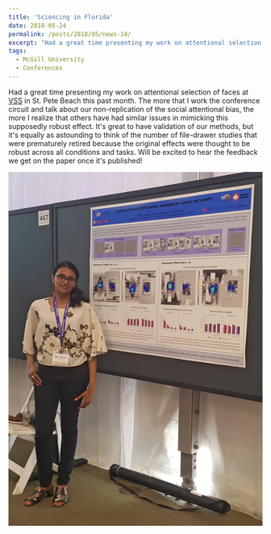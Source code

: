 ```yaml
---
title: 'Sciencing in Florida'
date: 2018-05-24
permalink: /posts/2018/05/news-14/
excerpt: "Had a great time presenting my work on attentional selection of faces at <a href='http://www.visionsciences.org/' target='_blank'>VSS</a> in St. Pete Beach this past month. The more that I work the conference circuit and talk about our non-replication of the social attentional bias, the more I realize that others have had similar issues in mimicking this supposedly robust effect. It's great to have validation of our methods, but it's equally as astounding to think of the number of file-drawer studies that were prematurely retired because the original effects were thought to be robust across all conditions and tasks. Will be excited to hear the feedback we get on the paper once it's published!<br><br><img src='/images/posts/2018_05_VSS.jpg'><br><br>"
tags:
  - McGill University
  - Conferences
---
```


Had a great time presenting my work on attentional selection of faces at [VSS](http://www.visionsciences.org/) in St. Pete Beach this past month. The more that I work the conference circuit and talk about our non-replication of the social attentional bias, the more I realize that others have had similar issues in mimicking this supposedly robust effect. It's great to have validation of our methods, but it's equally as astounding to think of the number of file-drawer studies that were prematurely retired because the original effects were thought to be robust across all conditions and tasks. Will be excited to hear the feedback we get on the paper once it's published!

![internal](/images/posts/2018_05_VSS.jpg)